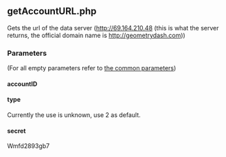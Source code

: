 ## getAccountURL.php
Gets the url of the data server (http://69.164.210.48 (this is what the server returns, the official domain name is http://geometrydash.com))
### Parameters
(For all empty parameters refer to [the common parameters](https://github.com/SMJSGaming/GDDocs/blob/master/endpoints/common_parameters.md))
#### accountID
#### type
Currently the use is unknown, use 2 as default.
#### secret
Wmfd2893gb7
